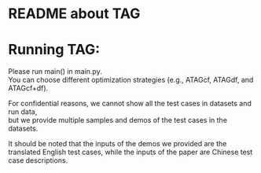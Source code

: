 README about TAG
====

# Running TAG:

Please run main() in main.py.  
You can choose different optimization strategies (e.g., ATAGcf, ATAGdf, and ATAGcf+df).  

For confidential reasons, we cannot show all the test cases in datasets and run data,   
but we provide multiple samples and demos of the test cases in the datasets.

It should be noted that the inputs of the demos we provided are the translated English test cases,
while the inputs of the paper are Chinese test case descriptions.
